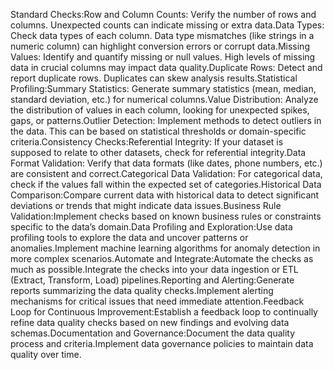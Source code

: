 Standard Checks:Row and Column Counts: Verify the number of rows and columns. Unexpected counts can indicate missing or extra data.Data Types: Check data types of each column. Data type mismatches (like strings in a numeric column) can highlight conversion errors or corrupt data.Missing Values: Identify and quantify missing or null values. High levels of missing data in crucial columns may impact data quality.Duplicate Rows: Detect and report duplicate rows. Duplicates can skew analysis results.Statistical Profiling:Summary Statistics: Generate summary statistics (mean, median, standard deviation, etc.) for numerical columns.Value Distribution: Analyze the distribution of values in each column, looking for unexpected spikes, gaps, or patterns.Outlier Detection: Implement methods to detect outliers in the data. This can be based on statistical thresholds or domain-specific criteria.Consistency Checks:Referential Integrity: If your dataset is supposed to relate to other datasets, check for referential integrity.Data Format Validation: Verify that data formats (like dates, phone numbers, etc.) are consistent and correct.Categorical Data Validation: For categorical data, check if the values fall within the expected set of categories.Historical Data Comparison:Compare current data with historical data to detect significant deviations or trends that might indicate data issues.Business Rule Validation:Implement checks based on known business rules or constraints specific to the data’s domain.Data Profiling and Exploration:Use data profiling tools to explore the data and uncover patterns or anomalies.Implement machine learning algorithms for anomaly detection in more complex scenarios.Automate and Integrate:Automate the checks as much as possible.Integrate the checks into your data ingestion or ETL (Extract, Transform, Load) pipelines.Reporting and Alerting:Generate reports summarizing the data quality checks.Implement alerting mechanisms for critical issues that need immediate attention.Feedback Loop for Continuous Improvement:Establish a feedback loop to continually refine data quality checks based on new findings and evolving data schemas.Documentation and Governance:Document the data quality process and criteria.Implement data governance policies to maintain data quality over time.